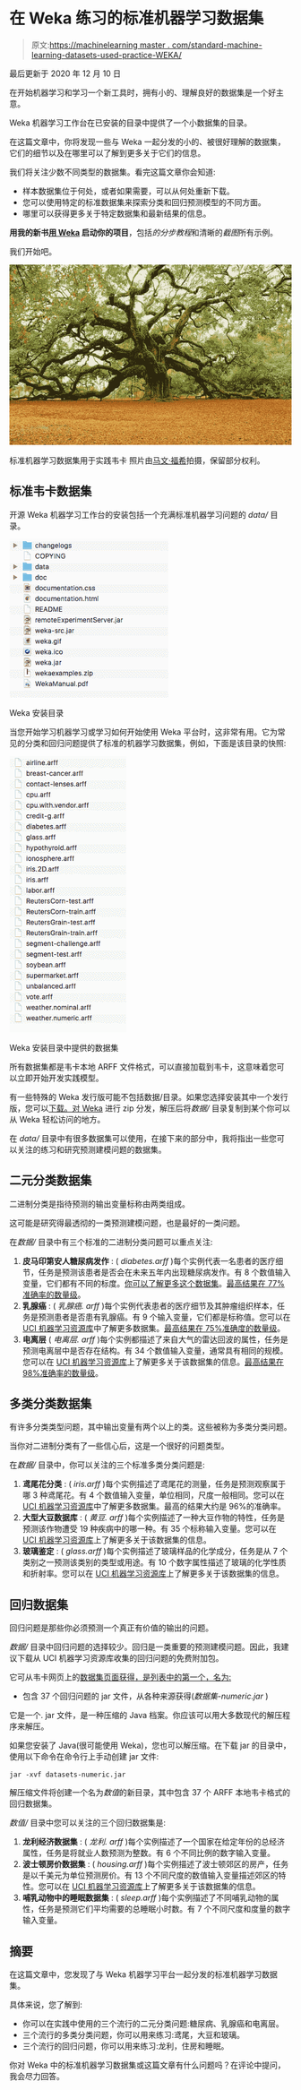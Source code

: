 # 在 Weka 练习的标准机器学习数据集

> 原文:[https://machinelearning master . com/standard-machine-learning-datasets-used-practice-WEKA/](https://machinelearningmastery.com/standard-machine-learning-datasets-used-practice-weka/)

最后更新于 2020 年 12 月 10 日

在开始机器学习和学习一个新工具时，拥有小的、理解良好的数据集是一个好主意。

Weka 机器学习工作台在已安装的目录中提供了一个小数据集的目录。

在这篇文章中，你将发现一些与 Weka 一起分发的小的、被很好理解的数据集，它们的细节以及在哪里可以了解到更多关于它们的信息。

我们将关注少数不同类型的数据集。看完这篇文章你会知道:

*   样本数据集位于何处，或者如果需要，可以从何处重新下载。
*   您可以使用特定的标准数据集来探索分类和回归预测模型的不同方面。
*   哪里可以获得更多关于特定数据集和最新结果的信息。

**用我的新书[用 Weka](https://machinelearningmastery.com/machine-learning-mastery-weka/) 启动你的项目**，包括*的分步教程*和清晰的*截图*所有示例。

我们开始吧。

![Standard Machine Learning Datasets Used For Practice in Weka](img/3eb2271e543a9ec1a783c6fa76652f70.png)

标准机器学习数据集用于实践韦卡
照片由[马文·福希](https://www.flickr.com/photos/amon-ra123m5/5624590992)拍摄，保留部分权利。

## 标准韦卡数据集

开源 Weka 机器学习工作台的安装包括一个充满标准机器学习问题的 *data/* 目录。

![Weka Installation Directory](img/6708cb3ea16d25e5d73982648a603873.png)

Weka 安装目录

当您开始学习机器学习或学习如何开始使用 Weka 平台时，这非常有用。它为常见的分类和回归问题提供了标准的机器学习数据集，例如，下面是该目录的快照:

![Provided Datasets in Weka Installation Directory](img/f4b4f3c14437801b8be1e5ac5c509ee8.png)

Weka 安装目录中提供的数据集

所有数据集都是韦卡本地 ARFF 文件格式，可以直接加载到韦卡，这意味着您可以立即开始开发实践模型。

有一些特殊的 Weka 发行版可能不包括数据/目录。如果您选择安装其中一个发行版，您可以[下载。对 Weka](https://waikato.github.io/weka-wiki/downloading_weka/) 进行 zip 分发，解压后将*数据/* 目录复制到某个你可以从 Weka 轻松访问的地方。

在 *data/* 目录中有很多数据集可以使用，在接下来的部分中，我将指出一些您可以关注的练习和研究预测建模问题的数据集。

## 二元分类数据集

二进制分类是指待预测的输出变量标称由两类组成。

这可能是研究得最透彻的一类预测建模问题，也是最好的一类问题。

在*数据/* 目录中有三个标准的二进制分类问题可以重点关注:

1.  **皮马印第安人糖尿病发作** : ( *diabetes.arff* )每个实例代表一名患者的医疗细节，任务是预测该患者是否会在未来五年内出现糖尿病发作。有 8 个数值输入变量，它们都有不同的标度。[你可以了解更多这个数据集](https://raw.githubusercontent.com/jbrownlee/Datasets/master/pima-indians-diabetes.names)。[最高结果在 77%准确率的数量级](http://www.is.umk.pl/projects/datasets.html#Diabetes)。
2.  **乳腺癌** : ( *乳腺癌. arff* )每个实例代表患者的医疗细节及其肿瘤组织样本，任务是预测患者是否患有乳腺癌。有 9 个输入变量，它们都是标称值。您可以在 [UCI 机器学习资源库](https://archive.ics.uci.edu/ml/datasets/Breast+Cancer)中了解更多数据集。[最高结果在 75%准确度的数量级](http://www.is.umk.pl/projects/datasets.html#Ljubljana)。
3.  **电离层** ( *电离层. arff* )每个实例都描述了来自大气的雷达回波的属性，任务是预测电离层中是否存在结构。有 34 个数值输入变量，通常具有相同的规模。您可以在 [UCI 机器学习资源库](https://archive.ics.uci.edu/ml/datasets/Ionosphere)上了解更多关于该数据集的信息。[最高结果在 98%准确率的数量级](http://www.is.umk.pl/projects/datasets.html#Ionosphere)。

## 多类分类数据集

有许多分类类型问题，其中输出变量有两个以上的类。这些被称为多类分类问题。

当你对二进制分类有了一些信心后，这是一个很好的问题类型。

在*数据/* 目录中，你可以关注的三个标准多类分类问题是:

1.  **鸢尾花分类** : ( *iris.arff* )每个实例描述了鸢尾花的测量，任务是预测观察属于哪 3 种鸢尾花。有 4 个数值输入变量，单位相同，尺度一般相同。您可以在 [UCI 机器学习资源库](https://archive.ics.uci.edu/ml/datasets/Iris)中了解更多数据集。最高的结果大约是 96%的准确率。
2.  **大型大豆数据库** : ( *黄豆. arff* )每个实例描述了一种大豆作物的特性，任务是预测该作物遭受 19 种疾病中的哪一种。有 35 个标称输入变量。您可以在 [UCI 机器学习资源库](https://archive.ics.uci.edu/ml/datasets/Soybean+(Large))上了解更多关于该数据集的信息。
3.  **玻璃鉴定** : ( *glass.arff* )每个实例描述了玻璃样品的化学成分，任务是从 7 个类别之一预测该类别的类型或用途。有 10 个数字属性描述了玻璃的化学性质和折射率。您可以在 [UCI 机器学习资源库](https://archive.ics.uci.edu/ml/datasets/Glass+Identification)上了解更多关于该数据集的信息。

## 回归数据集

回归问题是那些你必须预测一个真正有价值的输出的问题。

*数据/* 目录中回归问题的选择较少。回归是一类重要的预测建模问题。因此，我建议下载从 UCI 机器学习资源库收集的回归问题的免费附加包。

它可从韦卡网页上的[数据集页面获得，是列表中的第一个，名为:](https://sourceforge.net/projects/weka/files/datasets/)

*   包含 37 个回归问题的 jar 文件，从各种来源获得(*数据集-numeric.jar* )

它是一个. jar 文件，是一种压缩的 Java 档案。你应该可以用大多数现代的解压程序来解压。

如果您安装了 Java(很可能使用 Weka)，您也可以解压缩。在下载 jar 的目录中，使用以下命令在命令行上手动创建 jar 文件:

```
jar -xvf datasets-numeric.jar
```

解压缩文件将创建一个名为*数值*的新目录，其中包含 37 个 ARFF 本地韦卡格式的回归数据集。

*数值/* 目录中您可以关注的三个回归数据集是:

1.  **龙利经济数据集** : ( *龙利. arff* )每个实例描述了一个国家在给定年份的总经济属性，任务是将就业人数预测为整数。有 6 个不同比例的数字输入变量。
2.  **波士顿房价数据集** : ( *housing.arff* )每个实例描述了波士顿郊区的房产，任务是以千美元为单位预测房价。有 13 个不同尺度的数值输入变量描述郊区的特性。您可以在 [UCI 机器学习资源库](https://archive.ics.uci.edu/ml/datasets/Housing)上了解更多关于该数据集的信息。
3.  **哺乳动物中的睡眠数据集** : ( *sleep.arff* )每个实例描述了不同哺乳动物的属性，任务是预测它们平均需要的总睡眠小时数。有 7 个不同尺度和度量的数字输入变量。

## 摘要

在这篇文章中，您发现了与 Weka 机器学习平台一起分发的标准机器学习数据集。

具体来说，您了解到:

*   你可以在实践中使用的三个流行的二元分类问题:糖尿病、乳腺癌和电离层。
*   三个流行的多类分类问题，你可以用来练习:鸢尾，大豆和玻璃。
*   三个流行的回归问题，你可以用来练习:龙利，住房和睡眠。

你对 Weka 中的标准机器学习数据集或这篇文章有什么问题吗？在评论中提问，我会尽力回答。